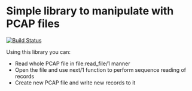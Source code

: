 Simple library to manipulate with PCAP files
============================================

[![Build Status](https://secure.travis-ci.org/ates/pcapfile.png)](http://travis-ci.org/ates/pcapfile)


Using this library you can:

 * Read whole PCAP file in file:read_file/1 manner
 * Open the file and use next/1 function to perform sequence reading of records
 * Create new PCAP file and write new records to it

